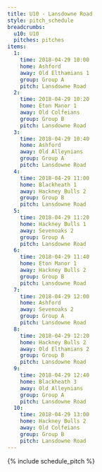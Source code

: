 ```yaml
---
title: U10 - Lansdowne Road
style: pitch_schedule
breadcrumbs:
  u10: U10
  pitches: pitches
items:
  1:
    time: 2018-04-29 10:00
    home: Ashford
    away: Old Elthamians 1
    group: Group A
    pitch: Lansdowne Road
  2:
    time: 2018-04-29 10:20
    home: Eton Manor 1
    away: Old Colfeians
    group: Group B
    pitch: Lansdowne Road
  3:
    time: 2018-04-29 10:40
    home: Ashford
    away: Old Alleynians
    group: Group A
    pitch: Lansdowne Road
  4:
    time: 2018-04-29 11:00
    home: Blackheath 1
    away: Hackney Bulls 2
    group: Group B
    pitch: Lansdowne Road
  5:
    time: 2018-04-29 11:20
    home: Hackney Bulls 1
    away: Sevenoaks 2
    group: Group A
    pitch: Lansdowne Road
  6:
    time: 2018-04-29 11:40
    home: Eton Manor 1
    away: Hackney Bulls 2
    group: Group B
    pitch: Lansdowne Road
  7:
    time: 2018-04-29 12:00
    home: Ashford
    away: Sevenoaks 2
    group: Group A
    pitch: Lansdowne Road
  8:
    time: 2018-04-29 12:20
    home: Hackney Bulls 2
    away: Old Elthamians 2
    group: Group B
    pitch: Lansdowne Road
  9:
    time: 2018-04-29 12:40
    home: Blackheath 3
    away: Old Alleynians
    group: Group A
    pitch: Lansdowne Road
  10:
    time: 2018-04-29 13:00
    home: Hackney Bulls 2
    away: Old Colfeians
    group: Group B
    pitch: Lansdowne Road
---
```


{% include schedule_pitch %}
